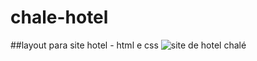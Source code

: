 # chale-hotel
##layout para site hotel - html e css
![site de hotel chalé](https://github.com/Gabrinne/noticia-cidade/blob/master/chale.gif)
